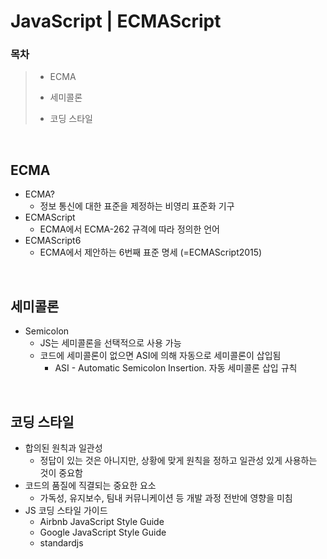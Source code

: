 # JavaScript | ECMAScript

### 목차

> - ECMA
>
> - 세미콜론
>
> - 코딩 스타일

<br>

## ECMA

- ECMA?
  - 정보 통신에 대한 표준을 제정하는 비영리 표준화 기구
- ECMAScript
  - ECMA에서 ECMA-262 규격에 따라 정의한 언어
- ECMAScript6
  - ECMA에서 제안하는 6번째 표준 명세 (=ECMAScript2015)

<br>

## 세미콜론

- Semicolon
  - JS는 세미콜론을 선택적으로 사용 가능
  - 코드에 세미콜론이 없으면 ASI에 의해 자동으로 세미콜론이 삽입됨
    - ASI - Automatic Semicolon Insertion. 자동 세미콜론 삽입 규칙

<br>

## 코딩 스타일

- 합의된 원칙과 일관성
  - 정답이 있는 것은 아니지만, 상황에 맞게 원칙을 정하고 일관성 있게 사용하는 것이 중요함
- 코드의 품질에 직결되는 중요한 요소
  - 가독성, 유지보수, 팀내 커뮤니케이션 등 개발 과정 전반에 영향을 미침
- JS 코딩 스타일 가이드
  - Airbnb JavaScript Style Guide
  - Google JavaScript Style Guide
  - standardjs
